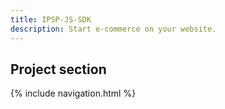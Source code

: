 ```yaml
---
title: IPSP-JS-SDK
description: Start e-commerce on your website.
---
```


## Project section

<nav class="cards">
{% include navigation.html %}
</nav>